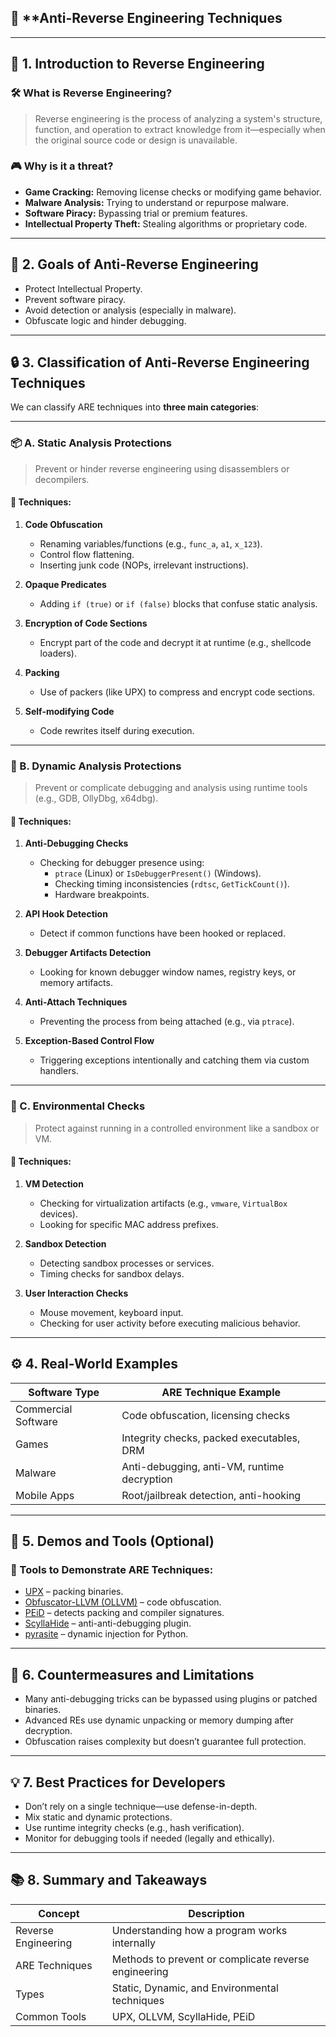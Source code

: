 ## 🎯 \*\*Anti-Reverse Engineering Techniques

---

## 🧠 **1. Introduction to Reverse Engineering**

### 🛠️ What is Reverse Engineering?

> Reverse engineering is the process of analyzing a system's structure, function, and operation to extract knowledge from it—especially when the original source code or design is unavailable.

### 🎮 Why is it a threat?

- **Game Cracking:** Removing license checks or modifying game behavior.
- **Malware Analysis:** Trying to understand or repurpose malware.
- **Software Piracy:** Bypassing trial or premium features.
- **Intellectual Property Theft:** Stealing algorithms or proprietary code.

---

## 🚧 **2. Goals of Anti-Reverse Engineering**

- Protect Intellectual Property.
- Prevent software piracy.
- Avoid detection or analysis (especially in malware).
- Obfuscate logic and hinder debugging.

---

## 🔒 **3. Classification of Anti-Reverse Engineering Techniques**

We can classify ARE techniques into **three main categories**:

---

### 📦 A. **Static Analysis Protections**

> Prevent or hinder reverse engineering using disassemblers or decompilers.

#### 🔹 Techniques:

1. **Code Obfuscation**

   - Renaming variables/functions (e.g., `func_a`, `a1`, `x_123`).
   - Control flow flattening.
   - Inserting junk code (NOPs, irrelevant instructions).

2. **Opaque Predicates**

   - Adding `if (true)` or `if (false)` blocks that confuse static analysis.

3. **Encryption of Code Sections**

   - Encrypt part of the code and decrypt it at runtime (e.g., shellcode loaders).

4. **Packing**

   - Use of packers (like UPX) to compress and encrypt code sections.

5. **Self-modifying Code**
   - Code rewrites itself during execution.

---

### 🧪 B. **Dynamic Analysis Protections**

> Prevent or complicate debugging and analysis using runtime tools (e.g., GDB, OllyDbg, x64dbg).

#### 🔹 Techniques:

1. **Anti-Debugging Checks**

   - Checking for debugger presence using:
     - `ptrace` (Linux) or `IsDebuggerPresent()` (Windows).
     - Checking timing inconsistencies (`rdtsc`, `GetTickCount()`).
     - Hardware breakpoints.

2. **API Hook Detection**

   - Detect if common functions have been hooked or replaced.

3. **Debugger Artifacts Detection**

   - Looking for known debugger window names, registry keys, or memory artifacts.

4. **Anti-Attach Techniques**

   - Preventing the process from being attached (e.g., via `ptrace`).

5. **Exception-Based Control Flow**
   - Triggering exceptions intentionally and catching them via custom handlers.

---

### 🧬 C. **Environmental Checks**

> Protect against running in a controlled environment like a sandbox or VM.

#### 🔹 Techniques:

1. **VM Detection**

   - Checking for virtualization artifacts (e.g., `vmware`, `VirtualBox` devices).
   - Looking for specific MAC address prefixes.

2. **Sandbox Detection**

   - Detecting sandbox processes or services.
   - Timing checks for sandbox delays.

3. **User Interaction Checks**
   - Mouse movement, keyboard input.
   - Checking for user activity before executing malicious behavior.

---

## ⚙️ **4. Real-World Examples**

| Software Type       | ARE Technique Example                       |
| ------------------- | ------------------------------------------- |
| Commercial Software | Code obfuscation, licensing checks          |
| Games               | Integrity checks, packed executables, DRM   |
| Malware             | Anti-debugging, anti-VM, runtime decryption |
| Mobile Apps         | Root/jailbreak detection, anti-hooking      |

---

## 🧪 **5. Demos and Tools (Optional)**

### 🧰 Tools to Demonstrate ARE Techniques:

- [UPX](https://upx.github.io/) – packing binaries.
- [Obfuscator-LLVM (OLLVM)](https://github.com/obfuscator-llvm/obfuscator) – code obfuscation.
- [PEiD](https://www.aldeid.com/wiki/PEiD) – detects packing and compiler signatures.
- [ScyllaHide](https://github.com/x64dbg/ScyllaHide) – anti-anti-debugging plugin.
- [pyrasite](https://github.com/lmacken/pyrasite) – dynamic injection for Python.

---

## 🧩 **6. Countermeasures and Limitations**

- Many anti-debugging tricks can be bypassed using plugins or patched binaries.
- Advanced REs use dynamic unpacking or memory dumping after decryption.
- Obfuscation raises complexity but doesn’t guarantee full protection.

---

## 💡 **7. Best Practices for Developers**

- Don’t rely on a single technique—use defense-in-depth.
- Mix static and dynamic protections.
- Use runtime integrity checks (e.g., hash verification).
- Monitor for debugging tools if needed (legally and ethically).

---

## 📚 **8. Summary and Takeaways**

| Concept             | Description                                          |
| ------------------- | ---------------------------------------------------- |
| Reverse Engineering | Understanding how a program works internally         |
| ARE Techniques      | Methods to prevent or complicate reverse engineering |
| Types               | Static, Dynamic, and Environmental techniques        |
| Common Tools        | UPX, OLLVM, ScyllaHide, PEiD                         |
